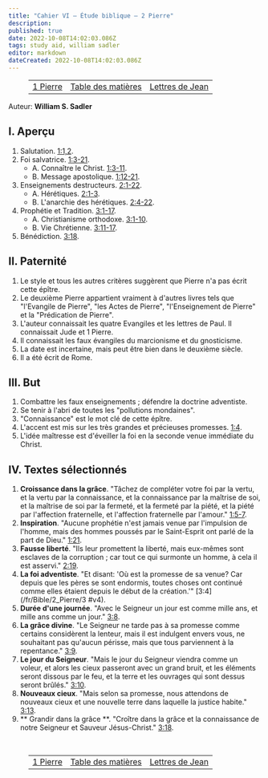 ```yaml
---
title: "Cahier VI — Étude biblique — 2 Pierre"
description: 
published: true
date: 2022-10-08T14:02:03.086Z
tags: study aid, william sadler
editor: markdown
dateCreated: 2022-10-08T14:02:03.086Z
---
```


<figure class="table chapter-navigator">
	<table>
		<tbody>
		<tr>
			<td><a href="/fr/article/William_S_Sadler/Workbook_6_Bible_Study/Study_2_18_1Peter">1 Pierre</a></td>
			<td><a href="/fr/article/William_S_Sadler/Workbook_6_Bible_Study/Index">Table des matières</a></td>
			<td><a href="/fr/article/William_S_Sadler/Workbook_6_Bible_Study/Study_2_20_John">Lettres de Jean</a></td>
		</tr>
		</tbody>
	</table>
</figure>

Auteur: **William S. Sadler**

## I. Aperçu

1. Salutation. [1:1,2](/fr/Bible/2_Peter/1#v1).
2. Foi salvatrice. [1:3-21](/fr/Bible/2_Peter/1#v3).
	- A. Connaître le Christ. [1:3-11](/fr/Bible/2_Peter/1#v3).
	- B. Message apostolique. [1:12-21](/fr/Bible/2_Peter/1#v12).
3. Enseignements destructeurs. [2:1-22](/fr/Bible/2_Peter/2#v1).
	- A. Hérétiques. [2:1-3](/fr/Bible/2_Peter/2#v1).
	- B. L'anarchie des hérétiques. [2:4-22](/fr/Bible/2_Peter/2#v4).
4. Prophétie et Tradition. [3:1-17](/fr/Bible/2_Pierre/3#v1).
	- A. Christianisme orthodoxe. [3:1-10](/fr/Bible/2_Pierre/3#v1).
	- B. Vie Chrétienne. [3:11-17](/fr/Bible/2_Peter/3#v11).
5. Bénédiction. [3:18](/fr/Bible/2_Peter/3#v18).

## II. Paternité

1. Le style et tous les autres critères suggèrent que Pierre n'a pas écrit cette épître.
2. Le deuxième Pierre appartient vraiment à d'autres livres tels que "l'Evangile de Pierre", "les Actes de Pierre", "l'Enseignement de Pierre" et la "Prédication de Pierre".
3. L'auteur connaissait les quatre Evangiles et les lettres de Paul. Il connaissait Jude et 1 Pierre.
4. Il connaissait les faux évangiles du marcionisme et du gnosticisme.
5. La date est incertaine, mais peut être bien dans le deuxième siècle.
6. Il a été écrit de Rome.

## III. But

1. Combattre les faux enseignements ; défendre la doctrine adventiste.
2. Se tenir à l'abri de toutes les "pollutions mondaines".
3. "Connaissance" est le mot clé de cette épître.
4. L'accent est mis sur les très grandes et précieuses promesses. [1:4](/fr/Bible/2_Peter/1#v4).
5. L'idée maîtresse est d'éveiller la foi en la seconde venue immédiate du Christ.

## IV. Textes sélectionnés

1. **Croissance dans la grâce**. "Tâchez de compléter votre foi par la vertu, et la vertu par la connaissance, et la connaissance par la maîtrise de soi, et la maîtrise de soi par la fermeté, et la fermeté par la piété, et la piété par l'affection fraternelle, et l'affection fraternelle par l'amour." [1:5-7](/fr/Bible/2_Peter/1#v5).
2. **Inspiration**. "Aucune prophétie n'est jamais venue par l'impulsion de l'homme, mais des hommes poussés par le Saint-Esprit ont parlé de la part de Dieu." [1:21](/fr/Bible/2_Peter/1#v21).
3. **Fausse liberté**. "Ils leur promettent la liberté, mais eux-mêmes sont esclaves de la corruption ; car tout ce qui surmonte un homme, à cela il est asservi." [2:19](/fr/Bible/2_Peter/2#v19).
4. **La foi adventiste**. "Et disant: 'Où est la promesse de sa venue? Car depuis que les pères se sont endormis, toutes choses ont continué comme elles étaient depuis le début de la création.'" [3:4](/fr/Bible/2_Pierre/3 #v4).
5. **Durée d'une journée**. "Avec le Seigneur un jour est comme mille ans, et mille ans comme un jour." [3:8](/fr/Bible/2_Peter/3#v8).
6. **La grâce divine**. "Le Seigneur ne tarde pas à sa promesse comme certains considèrent la lenteur, mais il est indulgent envers vous, ne souhaitant pas qu'aucun périsse, mais que tous parviennent à la repentance." [3:9](/fr/Bible/2_Peter/3#v9).
7. **Le jour du Seigneur**. "Mais le jour du Seigneur viendra comme un voleur, et alors les cieux passeront avec un grand bruit, et les éléments seront dissous par le feu, et la terre et les ouvrages qui sont dessus seront brûlés." [3:10](/fr/Bible/2_Peter/3#v10).
8. **Nouveaux cieux**. "Mais selon sa promesse, nous attendons de nouveaux cieux et une nouvelle terre dans laquelle la justice habite." [3:13](/fr/Bible/2_Peter/3#v13).
9. ** Grandir dans la grâce **. "Croître dans la grâce et la connaissance de notre Seigneur et Sauveur Jésus-Christ." [3:18](/fr/Bible/2_Peter/3#v18).


<br>

<figure class="table chapter-navigator">
	<table>
		<tbody>
		<tr>
			<td><a href="/fr/article/William_S_Sadler/Workbook_6_Bible_Study/Study_2_18_1Peter">1 Pierre</a></td>
			<td><a href="/fr/article/William_S_Sadler/Workbook_6_Bible_Study/Index">Table des matières</a></td>
			<td><a href="/fr/article/William_S_Sadler/Workbook_6_Bible_Study/Study_2_20_John">Lettres de Jean</a></td>
		</tr>
		</tbody>
	</table>
</figure>